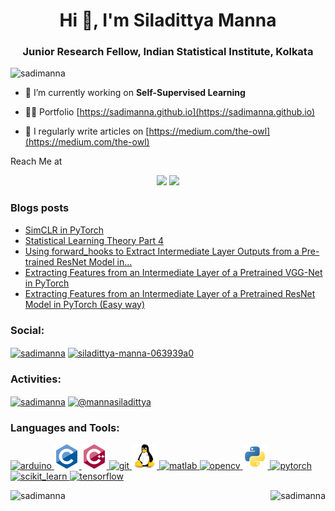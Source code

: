 <h1 align="center">Hi 👋, I'm Siladittya Manna</h1>
<h3 align="center">Junior Research Fellow, Indian Statistical Institute, Kolkata</h3>

<p align="left"> <img src="https://komarev.com/ghpvc/?username=sadimanna&label=Profile%20views&color=0e75b6&style=flat" alt="sadimanna" /> </p>

- 🔭 I’m currently working on **Self-Supervised Learning**

- 👨‍💻 Portfolio [https://sadimanna.github.io](https://sadimanna.github.io)

- 📝 I regularly write articles on [https://medium.com/the-owl](https://medium.com/the-owl)

Reach Me at
<p align="center">
<a href="https://linkedin.com/in/siladittya-manna-063939a"><img src="https://img.shields.io/badge/-Siladittya%20Manna-0077B5?style=flat&logo=Linkedin&logoColor=white"/></a>
<a href="mailto:manna.siladittya@gmail.com"><img src="https://img.shields.io/badge/-manna.siladittya-D14836?style=flat&logo=Gmail&logoColor=white"/></a>
</p>

### Blogs posts
<!-- BLOG-POST-LIST:START -->
- [SimCLR in PyTorch](https://medium.com/the-owl/simclr-in-pytorch-5f290cb11dd7?source=rss-26c2e47063eb------2)
- [Statistical Learning Theory Part 4](https://medium.com/the-owl/statistical-learning-theory-part-4-f79408cdbf44?source=rss-26c2e47063eb------2)
- [Using forward_hooks to Extract Intermediate Layer Outputs from a Pre-trained ResNet Model in…](https://medium.com/the-owl/using-forward-hooks-to-extract-intermediate-layer-outputs-from-a-pre-trained-model-in-pytorch-1ec17af78712?source=rss-26c2e47063eb------2)
- [Extracting Features from an Intermediate Layer of a Pretrained VGG-Net in PyTorch](https://medium.com/the-owl/extracting-features-from-an-intermediate-layer-of-a-pretrained-vgg-net-in-pytorch-43f801866a2e?source=rss-26c2e47063eb------2)
- [Extracting Features from an Intermediate Layer of a Pretrained ResNet Model in PyTorch (Easy way)](https://medium.com/the-owl/extracting-features-from-an-intermediate-layer-of-a-pretrained-model-in-pytorch-easy-way-62631c7fa8f6?source=rss-26c2e47063eb------2)
<!-- BLOG-POST-LIST:END -->

<h3 align="left">Social:</h3>
<p align="left">
<a href="https://twitter.com/sadimanna" target="blank"><img align="center" src="https://raw.githubusercontent.com/rahuldkjain/github-profile-readme-generator/master/src/images/icons/Social/twitter.svg" alt="sadimanna" height="30" width="40" /></a>
<a href="https://linkedin.com/in/siladittya-manna-063939a0" target="blank"><img align="center" src="https://raw.githubusercontent.com/rahuldkjain/github-profile-readme-generator/master/src/images/icons/Social/linked-in-alt.svg" alt="siladittya-manna-063939a0" height="30" width="40" /></a>
</p>

<h3 align="left">Activities:</h3>
<p align="left">
<a href="https://kaggle.com/sadimanna" target="blank"><img align="center" src="https://raw.githubusercontent.com/rahuldkjain/github-profile-readme-generator/master/src/images/icons/Social/kaggle.svg" alt="sadimanna" height="30" width="40" /></a>
<a href="https://medium.com/@mannasiladittya" target="blank"><img align="center" src="https://raw.githubusercontent.com/rahuldkjain/github-profile-readme-generator/master/src/images/icons/Social/medium.svg" alt="@mannasiladittya" height="30" width="40" /></a>
</p>


<h3 align="left">Languages and Tools:</h3>
<p align="left"> <a href="https://www.arduino.cc/" target="_blank"> <img src="https://cdn.worldvectorlogo.com/logos/arduino-1.svg" alt="arduino" width="40" height="40"/> </a> <a href="https://www.cprogramming.com/" target="_blank"> <img src="https://raw.githubusercontent.com/devicons/devicon/master/icons/c/c-original.svg" alt="c" width="40" height="40"/> </a> <a href="https://www.w3schools.com/cpp/" target="_blank"> <img src="https://raw.githubusercontent.com/devicons/devicon/master/icons/cplusplus/cplusplus-original.svg" alt="cplusplus" width="40" height="40"/> </a> <a href="https://git-scm.com/" target="_blank"> <img src="https://www.vectorlogo.zone/logos/git-scm/git-scm-icon.svg" alt="git" width="40" height="40"/> </a> <a href="https://www.linux.org/" target="_blank"> <img src="https://raw.githubusercontent.com/devicons/devicon/master/icons/linux/linux-original.svg" alt="linux" width="40" height="40"/> </a> <a href="https://www.mathworks.com/" target="_blank"> <img src="https://upload.wikimedia.org/wikipedia/commons/2/21/Matlab_Logo.png" alt="matlab" width="40" height="40"/> </a> <a href="https://opencv.org/" target="_blank"> <img src="https://www.vectorlogo.zone/logos/opencv/opencv-icon.svg" alt="opencv" width="40" height="40"/> </a> <a href="https://www.python.org" target="_blank"> <img src="https://raw.githubusercontent.com/devicons/devicon/master/icons/python/python-original.svg" alt="python" width="40" height="40"/> </a> <a href="https://pytorch.org/" target="_blank"> <img src="https://www.vectorlogo.zone/logos/pytorch/pytorch-icon.svg" alt="pytorch" width="40" height="40"/> </a> <a href="https://scikit-learn.org/" target="_blank"> <img src="https://upload.wikimedia.org/wikipedia/commons/0/05/Scikit_learn_logo_small.svg" alt="scikit_learn" width="40" height="40"/> </a> <a href="https://www.tensorflow.org" target="_blank"> <img src="https://www.vectorlogo.zone/logos/tensorflow/tensorflow-icon.svg" alt="tensorflow" width="40" height="40"/> </a> </p>

<p><img align="left" src="https://github-readme-stats.vercel.app/api/top-langs?username=sadimanna&show_icons=true&locale=en&layout=compact" alt="sadimanna" /></p>

<p>&nbsp;<img align="right" src="https://github-readme-stats.vercel.app/api?username=sadimanna&show_icons=true&locale=en" alt="sadimanna" /></p>
